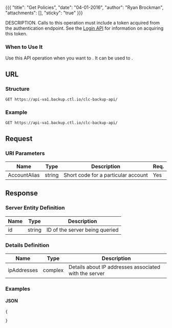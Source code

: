 {{{
  "title": "Get Policies",
  "date": "04-01-2016",
  "author": "Ryan Brockman",
  "attachments": [],
  "sticky": "true"
}}}

DESCRIPTION. Calls to this operation must include a token acquired from the authentication endpoint. See the [Login API](../Authentication/login.md) for information on acquiring this token.

### When to Use It

Use this API operation when you want to . It can be used to .

## URL

### Structure

    GET https://api-va1.backup.ctl.io/clc-backup-api/

### Example

    GET https://api-va1.backup.ctl.io/clc-backup-api/

## Request

### URI Parameters

| Name | Type | Description | Req. |
| --- | --- | --- | --- |
| AccountAlias | string | Short code for a particular account | Yes |


## Response

### Server Entity Definition

| Name | Type | Description |
| --- | --- | --- |
| id | string | ID of the server being queried |


### Details Definition

| Name | Type | Description |
| --- | --- | --- |
| ipAddresses | complex | Details about IP addresses associated with the server |


### Examples

#### JSON

    {

    }
